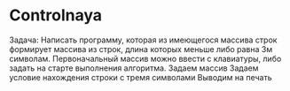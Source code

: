 # Controlnaya
Задача: Написать программу, которая из имеющегося массива строк формирует массива из строк, длина которых меньше либо равна 3м символам. Первоначальный массив можно ввести с клавиатуры, либо задать на старте выполнения алгоритма.
Задаем массив
Задаем условие нахождения строки с тремя символами
Выводим на печать
